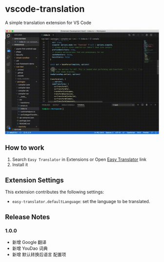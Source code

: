  # vscode-translation

A simple translation extension for VS Code

![Easy Translator](./assets/screenshot.gif)

## How to work

1. Search `Easy Translator` in Extensions
or Open [Easy Translator](https://marketplace.visualstudio.com/items?itemName=preflower.vscode-translation) link
2. Install it

## Extension Settings

This extension contributes the following settings:

* `easy-translator.defaultLanguage`: set the language to be translated.

## Release Notes

### 1.0.0
- 新增 Google 翻译
- 新增 YouDao 词典
- 新增 默认转换后语言 配置项